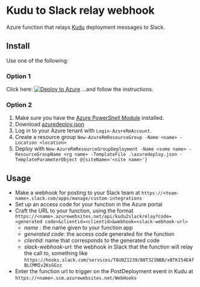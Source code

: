 # Kudu to Slack relay webhook

Azure function that relays [Kudu](https://github.com/projectkudu/kudu/) deployment messages to Slack.

## Install

Use one of the following:

### Option 1

Click here: [![Deploy to Azure](http://azuredeploy.net/deploybutton.png)](https://azuredeploy.net/?ptmpl=azuredeploy.parameters.json)
...and follow the instructions.

### Option 2

1. Make sure you have the [Azure PowerShell Module](https://docs.microsoft.com/en-us/powershell/azure/install-azurerm-ps) installed.
1. Download  [azuredeploy.json](./azuredeploy.json)
1. Log in to your Azure tenant with `Login-AzureRmAccount`.
1. Create a resource group `New-AzureRmResourceGroup -Name <name> -Location <location>`
1. Deploy with `New-AzureRmResourceGroupDeployment -Name <some name> -ResourceGroupName <rg name> -TemplateFile .\azuredeploy.json -TemplateParameterObject @{siteName='<site name>'}`

## Usage

* Make a webhook for posting to your Slack team at `https://<team-name>.slack.com/apps/manage/custom-integrations`
* Set up an access code for your function in the Azure portal
* Craft the URL to your function, using the format `https://<name>.azurewebsites.net/api/kudu2slackrelay?code=<generated code>&clientid=<clientid>&webhook=<slack-webhook-url>`
  * *name* : the name given to your function app
  * *generated code*: the access code generated for the function
  * *clientid*: name that corresponds to the generated code
  * *slack-webhook-url*: the webhook in Slack that the function will relay the call to, something like `https://hooks.slack.com/services/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`
* Enter the function url to trigger on the PostDeployment event in Kudu at `https://<name>.scm.azurewebsites.net/WebHooks`
